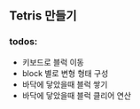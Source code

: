 ## Tetris 만들기

### todos:
 - 키보드로 블럭 이동
 - block 별로 변형 형태 구성
 - 바닥에 닿았을때 블럭 쌓기
 - 바닥에 닿았을때 블럭 클리어 연산